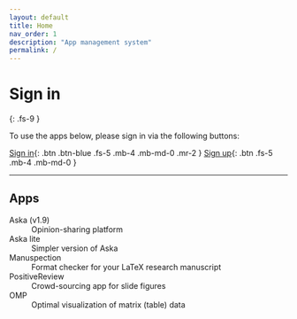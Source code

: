 ```yaml
---
layout: default
title: Home
nav_order: 1
description: "App management system"
permalink: /
---
```


# Sign in
{: .fs-9 }

To use the apps below, please sign in via the following buttons:

[Sign in][signin]{: .btn .btn-blue .fs-5 .mb-4 .mb-md-0 .mr-2 }
[Sign up][signup]{: .btn .fs-5 .mb-4 .mb-md-0 }

---

<!-- Apps that support your activities
{: .fs-6 .fw-300 } -->

## Apps

<dl>
<dt>Aska (v1.9)</dt>
<dd>Opinion-sharing platform</dd>
<dt>Aska lite</dt>
<dd>Simpler version of Aska</dd>
<dt>Manuspection</dt>
<dd>Format checker for your LaTeX research manuscript</dd>
<dt>PositiveReview</dt>
<dd>Crowd-sourcing app for slide figures</dd>
<dt>OMP</dt>
<dd>Optimal visualization of matrix (table) data</dd>
</dl>



[Signin]: #signin
[Signup]: #signup
[Liquid]: https://github.com/Shopify/liquid/wiki
[Front matter]: https://jekyllrb.com/docs/front-matter/
[Jekyll configuration]: https://jekyllrb.com/docs/configuration/
[source file for this page]: https://github.com/just-the-docs/just-the-docs/blob/main/index.md
[Just the Docs Template]: https://just-the-docs.github.io/just-the-docs-template/
[Just the Docs]: https://just-the-docs.github.io/just-the-docs/
[Just the Docs repo]: https://github.com/just-the-docs/just-the-docs
[Just the Docs README]: https://github.com/just-the-docs/just-the-docs/blob/main/README.md
[GitHub Pages]: https://pages.github.com/
[Template README]: https://github.com/just-the-docs/just-the-docs-template/blob/main/README.md
[GitHub Pages / Actions workflow]: https://github.blog/changelog/2022-07-27-github-pages-custom-github-actions-workflows-beta/
[use the template]: https://github.com/just-the-docs/just-the-docs-template/generate
